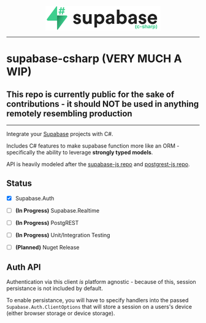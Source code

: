<p align="center">
<img width="300" src=".github/supabase-csharp.svg"/>
</p>

---

# supabase-csharp (**VERY MUCH A WIP**)

## This repo is currently public for the sake of contributions - it should NOT be used in anything remotely resembling production

---

Integrate your [Supabase](https://supabase.io) projects with C#.

Includes C# features to make supabase function more like an ORM - specifically the ability to leverage **strongly typed models**.

API is heavily modeled after the [supabase-js repo](https://github.com/supabase/supabase-js) and [postgrest-js repo](https://github.com/supabase/postgrest-js).

## Status

- [X] Supabase.Auth
- [ ] **(In Progress)** Supabase.Realtime
- [ ] **(In Progress)** PostgREST
- [ ] **(In Progress)** Unit/Integration Testing
- [ ] **(Planned)** Nuget Release


## Auth API

Authentication via this client _is_ platform agnostic - because of this, session persistance is not included by default.

To enable persistance, you will have to specify handlers into the passed `Supabase.Auth.ClientOptions` that will store a session on a users's device (either browser storage or device storage).
